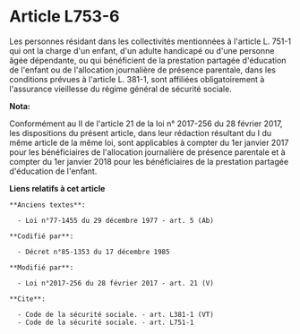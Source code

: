 # Article L753-6

Les personnes résidant dans les collectivités mentionnées à l'article L. 751-1 qui ont la charge d'un enfant, d'un adulte
handicapé ou d'une personne âgée dépendante, ou qui bénéficient de la prestation partagée d'éducation de l'enfant ou de
l'allocation journalière de présence parentale, dans les conditions prévues à l'article L. 381-1, sont affiliées
obligatoirement à l'assurance vieillesse du régime général de sécurité sociale.

**Nota:**

Conformément au II de l'article 21 de la loi n° 2017-256 du 28 février 2017, les dispositions du présent article, dans leur
rédaction résultant du I du même article de la même loi, sont applicables à compter du 1er janvier 2017 pour les
bénéficiaires de  l'allocation journalière de présence parentale et à compter du 1er  janvier 2018 pour les bénéficiaires de
la prestation partagée  d'éducation de l'enfant.

**Liens relatifs à cet article**

	**Anciens textes**:

	  - Loi n°77-1455 du 29 décembre 1977 - art. 5 (Ab)

	**Codifié par**:

	  - Décret n°85-1353 du 17 décembre 1985

	**Modifié par**:

	  - Loi n°2017-256 du 28 février 2017 - art. 21 (V)

	**Cite**:

	  - Code de la sécurité sociale. - art. L381-1 (VT)
	  - Code de la sécurité sociale. - art. L751-1
